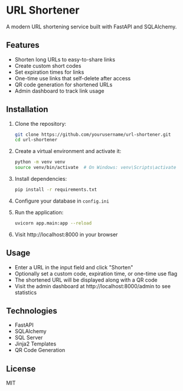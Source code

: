 # URL Shortener

A modern URL shortening service built with FastAPI and SQLAlchemy.

## Features

- Shorten long URLs to easy-to-share links
- Create custom short codes
- Set expiration times for links
- One-time use links that self-delete after access
- QR code generation for shortened URLs
- Admin dashboard to track link usage

## Installation

1. Clone the repository:
   ```bash
   git clone https://github.com/yourusername/url-shortener.git
   cd url-shortener
   ```

2. Create a virtual environment and activate it:
   ```bash
   python -m venv venv
   source venv/bin/activate  # On Windows: venv\Scripts\activate
   ```

3. Install dependencies:
   ```bash
   pip install -r requirements.txt
   ```

4. Configure your database in `config.ini`

5. Run the application:
   ```bash
   uvicorn app.main:app --reload
   ```

6. Visit http://localhost:8000 in your browser

## Usage

- Enter a URL in the input field and click "Shorten"
- Optionally set a custom code, expiration time, or one-time use flag
- The shortened URL will be displayed along with a QR code
- Visit the admin dashboard at http://localhost:8000/admin to see statistics

## Technologies

- FastAPI
- SQLAlchemy
- SQL Server
- Jinja2 Templates
- QR Code Generation

## License

MIT